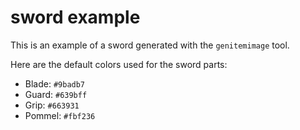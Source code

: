 # sword example

This is an example of a sword generated with the `genitemimage` tool.

Here are the default colors used for the sword parts:

- Blade: `#9badb7`
- Guard: `#639bff`
- Grip: `#663931`
- Pommel: `#fbf236`
